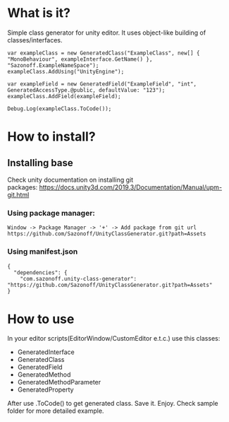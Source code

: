 # What is it?
Simple class generator for unity editor. It uses object-like building of classes/interfaces.
```
var exampleClass = new GeneratedClass("ExampleClass", new[] { "MonoBehaviour", exampleInterface.GetName() }, "Sazonoff.ExampleNameSpace");
exampleClass.AddUsing("UnityEngine");

var exampleField = new GeneratedField("ExampleField", "int", GeneratedAccessType.@public, defaultValue: "123");
exampleClass.AddField(exampleField);

Debug.Log(exampleClass.ToCode());

```

# How to install?

## Installing base
Check unity documentation on installing git packages: https://docs.unity3d.com/2019.3/Documentation/Manual/upm-git.html   

### Using package manager:
```
Window -> Package Manager -> '+' -> Add package from git url https://github.com/Sazonoff/UnityClassGenerator.git?path=Assets
```

### Using manifest.json
```
{
  "dependencies": {
    "com.sazonoff.unity-class-generator": "https://github.com/Sazonoff/UnityClassGenerator.git?path=Assets"
}
```

# How to use

In your editor scripts(EditorWindow/CustomEditor e.t.c.) use this classes:
- GeneratedInterface
- GeneratedClass
- GeneratedField
- GeneratedMethod
- GeneratedMethodParameter
- GeneratedProperty

After use .ToCode() to get generated class. Save it. Enjoy.
Check sample folder for more detailed example.